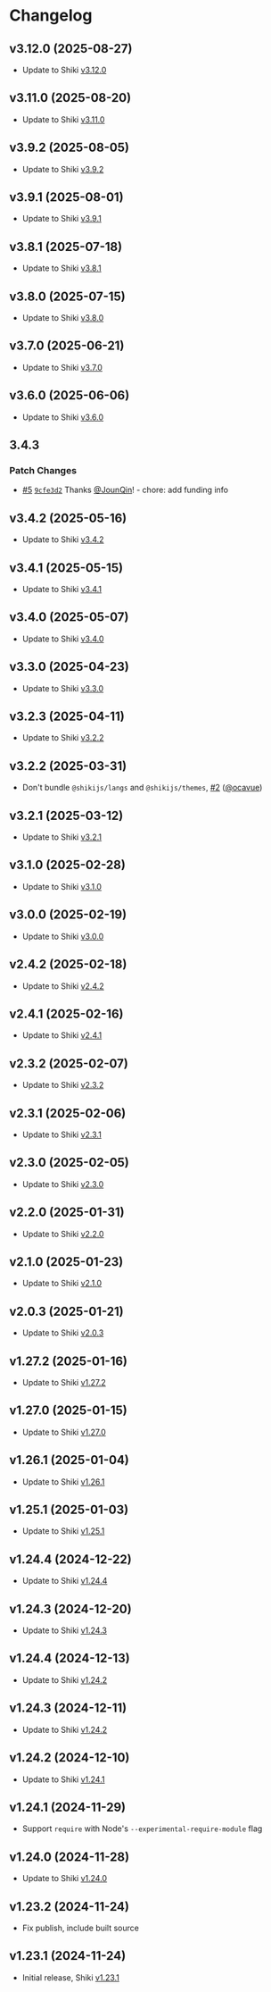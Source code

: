 # Changelog

## v3.12.0 (2025-08-27)

- Update to Shiki [v3.12.0](https://github.com/shikijs/shiki/releases/tag/v3.12.0)

## v3.11.0 (2025-08-20)

- Update to Shiki [v3.11.0](https://github.com/shikijs/shiki/releases/tag/v3.11.0)

## v3.9.2 (2025-08-05)

- Update to Shiki [v3.9.2](https://github.com/shikijs/shiki/releases/tag/v3.9.2)

## v3.9.1 (2025-08-01)

- Update to Shiki [v3.9.1](https://github.com/shikijs/shiki/releases/tag/v3.9.1)

## v3.8.1 (2025-07-18)

- Update to Shiki [v3.8.1](https://github.com/shikijs/shiki/releases/tag/v3.8.1)

## v3.8.0 (2025-07-15)

- Update to Shiki [v3.8.0](https://github.com/shikijs/shiki/releases/tag/v3.8.0)

## v3.7.0 (2025-06-21)

- Update to Shiki [v3.7.0](https://github.com/shikijs/shiki/releases/tag/v3.7.0)

## v3.6.0 (2025-06-06)

- Update to Shiki [v3.6.0](https://github.com/shikijs/shiki/releases/tag/v3.6.0)

## 3.4.3

### Patch Changes

- [#5](https://github.com/un-ts/mini-shiki/pull/5) [`9cfe3d2`](https://github.com/un-ts/mini-shiki/commit/9cfe3d21ce7228fab2cabeb8d914a4941788024c) Thanks [@JounQin](https://github.com/JounQin)! - chore: add funding info

## v3.4.2 (2025-05-16)

- Update to Shiki [v3.4.2](https://github.com/shikijs/shiki/releases/tag/v3.4.2)

## v3.4.1 (2025-05-15)

- Update to Shiki [v3.4.1](https://github.com/shikijs/shiki/releases/tag/v3.4.1)

## v3.4.0 (2025-05-07)

- Update to Shiki [v3.4.0](https://github.com/shikijs/shiki/releases/tag/v3.4.0)

## v3.3.0 (2025-04-23)

- Update to Shiki [v3.3.0](https://github.com/shikijs/shiki/releases/tag/v3.3.0)

## v3.2.3 (2025-04-11)

- Update to Shiki [v3.2.2](https://github.com/shikijs/shiki/releases/tag/v3.2.2)

## v3.2.2 (2025-03-31)

- Don't bundle `@shikijs/langs` and `@shikijs/themes`, [#2](https://github.com/Gerrit0/mini-shiki/pull/2) ([@ocavue](https://github.com/ocavue))

## v3.2.1 (2025-03-12)

- Update to Shiki [v3.2.1](https://github.com/shikijs/shiki/releases/tag/v3.2.1)

## v3.1.0 (2025-02-28)

- Update to Shiki [v3.1.0](https://github.com/shikijs/shiki/releases/tag/v3.1.0)

## v3.0.0 (2025-02-19)

- Update to Shiki [v3.0.0](https://github.com/shikijs/shiki/releases/tag/v3.0.0)

## v2.4.2 (2025-02-18)

- Update to Shiki [v2.4.2](https://github.com/shikijs/shiki/releases/tag/v2.4.2)

## v2.4.1 (2025-02-16)

- Update to Shiki [v2.4.1](https://github.com/shikijs/shiki/releases/tag/v2.4.1)

## v2.3.2 (2025-02-07)

- Update to Shiki [v2.3.2](https://github.com/shikijs/shiki/releases/tag/v2.3.2)

## v2.3.1 (2025-02-06)

- Update to Shiki [v2.3.1](https://github.com/shikijs/shiki/releases/tag/v2.3.1)

## v2.3.0 (2025-02-05)

- Update to Shiki [v2.3.0](https://github.com/shikijs/shiki/releases/tag/v2.3.0)

## v2.2.0 (2025-01-31)

- Update to Shiki [v2.2.0](https://github.com/shikijs/shiki/releases/tag/v2.2.0)

## v2.1.0 (2025-01-23)

- Update to Shiki [v2.1.0](https://github.com/shikijs/shiki/releases/tag/v2.1.0)

## v2.0.3 (2025-01-21)

- Update to Shiki [v2.0.3](https://github.com/shikijs/shiki/releases/tag/v2.0.3)

## v1.27.2 (2025-01-16)

- Update to Shiki [v1.27.2](https://github.com/shikijs/shiki/releases/tag/v1.27.2)

## v1.27.0 (2025-01-15)

- Update to Shiki [v1.27.0](https://github.com/shikijs/shiki/releases/tag/v1.27.0)

## v1.26.1 (2025-01-04)

- Update to Shiki [v1.26.1](https://github.com/shikijs/shiki/releases/tag/v1.26.1)

## v1.25.1 (2025-01-03)

- Update to Shiki [v1.25.1](https://github.com/shikijs/shiki/releases/tag/v1.25.1)

## v1.24.4 (2024-12-22)

- Update to Shiki [v1.24.4](https://github.com/shikijs/shiki/releases/tag/v1.24.4)

## v1.24.3 (2024-12-20)

- Update to Shiki [v1.24.3](https://github.com/shikijs/shiki/releases/tag/v1.24.3)

## v1.24.4 (2024-12-13)

- Update to Shiki [v1.24.2](https://github.com/shikijs/shiki/releases/tag/v1.24.2)

## v1.24.3 (2024-12-11)

- Update to Shiki [v1.24.2](https://github.com/shikijs/shiki/releases/tag/v1.24.2)

## v1.24.2 (2024-12-10)

- Update to Shiki [v1.24.1](https://github.com/shikijs/shiki/releases/tag/v1.24.1)

## v1.24.1 (2024-11-29)

- Support `require` with Node's `--experimental-require-module` flag

## v1.24.0 (2024-11-28)

- Update to Shiki [v1.24.0](https://github.com/shikijs/shiki/releases/tag/v1.24.0)

## v1.23.2 (2024-11-24)

- Fix publish, include built source

## v1.23.1 (2024-11-24)

- Initial release, Shiki [v1.23.1](https://github.com/shikijs/shiki/releases/tag/v1.23.1)
